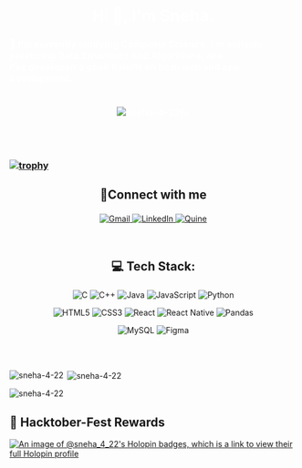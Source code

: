 <h1 align="center" style="color: #fff;">Hi 👋, I'm Sneha.</h1>
<h3  style="color: #fff;">🚀  I'm currently studying Computer Science. I'm actively practicing Data Structures and Algorithms, and<br> I've developed a good handle on both web and app development.

<br/>
<br/>
<div align="center" style="margin-top: 20px;"> 
  <img 
    src="https://komarev.com/ghpvc/?username=sneha-4-22&label=Profile%20views&color=blueviolet&style=plastic" 
    alt="sneha-4-22" 
    
  />
</div>

<br/>
<br/>

[![trophy](https://github-profile-trophy.vercel.app/?username=sneha-4-22&theme=discord)](https://github.com/ryo-ma/github-profile-trophy)


## <p align="center">🎈Connect with me </p>
<p align="center">
    <a href="mailto:snehakumari64445@gmail.com">
        <img
            src="https://img.shields.io/badge/Gmail-%23D14836.svg?style=for-the-badge&amp;logo=gmail&amp;logoColor=white"
            alt="Gmail"
        />
    </a>
    <a href="https://www.linkedin.com/in/sneha422/">
        <img
            src="https://img.shields.io/badge/LinkedIn-%230077B5.svg?style=for-the-badge&amp;logo=linkedin&amp;logoColor=white"
            alt="LinkedIn"
        />
    </a>
  <a href="https://quine.sh/user/sneha-4-22">
    <img
        src="https://img.shields.io/badge/Quine-31A24C?style=for-the-badge&amp;logo=quine&amp;logoColor=black"
        alt="Quine"
    />
</a>

</p>

<br>

## <p align="center">💻 Tech Stack:</p>

<p align="center">
<img
    src="https://img.shields.io/badge/c-%2300599C.svg?style=for-the-badge&amp;logo=c&amp;logoColor=white"
    alt="C"
/>
<img
    src="https://img.shields.io/badge/c++-%2300599C.svg?style=for-the-badge&amp;logo=c%2B%2B&amp;logoColor=white"
    alt="C++"
/>
<img
    src="https://img.shields.io/badge/java-%23ED8B00.svg?style=for-the-badge&amp;logo=java&amp;logoColor=white"
    alt="Java"
/>
<img
    src="https://img.shields.io/badge/javascript-%23323330.svg?style=for-the-badge&amp;logo=javascript&amp;logoColor=%23F7DF1E"
    alt="JavaScript"
/>
<img
    src="https://img.shields.io/badge/python-3670A0?style=for-the-badge&amp;logo=python&amp;logoColor=ffdd54"
    alt="Python"
/>
</p>

<p align="center">
<img
    src="https://img.shields.io/badge/html5-%23E34F26.svg?style=for-the-badge&amp;logo=html5&amp;logoColor=white"
    alt="HTML5"
/>
<img
    src="https://img.shields.io/badge/css3-%231572B6.svg?style=for-the-badge&amp;logo=css3&amp;logoColor=white"
    alt="CSS3"
/>
<img
    src="https://img.shields.io/badge/react-%2320232a.svg?style=for-the-badge&amp;logo=react&amp;logoColor=%2361DAFB"
    alt="React"
/>
<img
    src="https://img.shields.io/badge/react_native-%2361DAFB.svg?style=for-the-badge&amp;logo=react&amp;logoColor=black"
    alt="React Native"
/>
<img
    src="https://img.shields.io/badge/pandas-%23150458.svg?style=for-the-badge&amp;logo=pandas&amp;logoColor=white"
    alt="Pandas"
/>
</p>

<p align="center">
<img
    src="https://img.shields.io/badge/mysql-black.svg?style=for-the-badge&amp;logo=mysql&amp;logoColor=white;"
    alt="MySQL"
/>
<img
    src="https://img.shields.io/badge/figma-%23F24E1E.svg?style=for-the-badge&amp;logo=figma&amp;logoColor=pink"
    alt="Figma"
/>
</p>
<br/>
<br/>

<p><img align="left" src="https://github-readme-stats.vercel.app/api/top-langs?username=sneha-4-22&show_icons=true&locale=en&layout=compact" alt="sneha-4-22" /></p>

<p>&nbsp;<img align="center" src="https://github-readme-stats.vercel.app/api?username=sneha-4-22&show_icons=true&locale=en" alt="sneha-4-22" /></p>

<p><img align="center" src="https://github-readme-streak-stats.herokuapp.com/?user=sneha-4-22&" alt="sneha-4-22" /></p>

## 👻 Hacktober-Fest Rewards

[![An image of @sneha_4_22's Holopin badges, which is a link to view their full Holopin profile](https://holopin.me/sneha_4_22)][Holopin]

[Holopin]:https://holopin.io/@sneha_4_22

